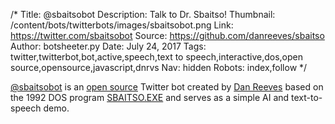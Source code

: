 /*
Title: @sbaitsobot
Description: Talk to Dr. Sbaitso!
Thumbnail: /content/bots/twitterbots/images/sbaitsobot.png
Link: https://twitter.com/sbaitsobot
Source: https://github.com/danreeves/sbaitso
Author: botsheeter.py
Date: July 24, 2017
Tags: twitter,twitterbot,bot,active,speech,text to speech,interactive,dos,open source,opensource,javascript,dnrvs
Nav: hidden
Robots: index,follow
*/

[@sbaitsobot](https://twitter.com/sbaitsobot) is an [open source](https://github.com/danreeves/sbaitso) Twitter bot created by [Dan Reeves](https://twitter.com/dnrvs) based on the 1992 DOS program [SBAITSO.EXE](https://en.wikipedia.org/wiki/Dr._Sbaitso) and serves as a simple AI and text-to-speech demo.
